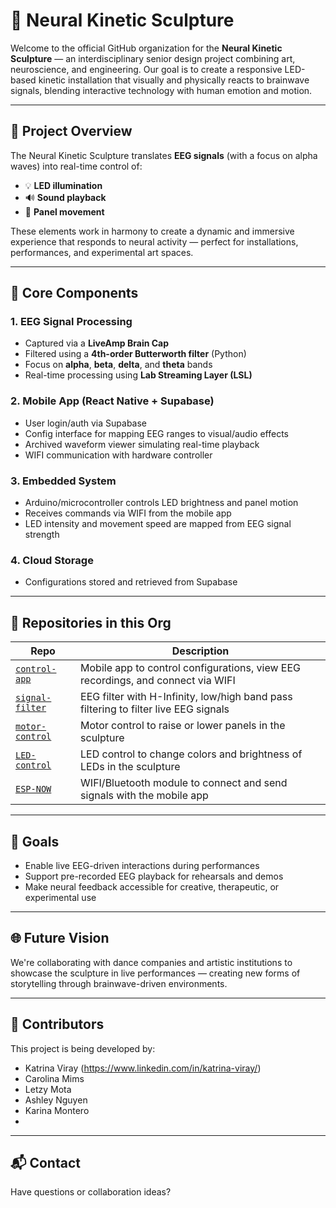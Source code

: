 # 🧠 Neural Kinetic Sculpture

Welcome to the official GitHub organization for the **Neural Kinetic Sculpture** — an interdisciplinary senior design project combining art, neuroscience, and engineering. Our goal is to create a responsive LED-based kinetic installation that visually and physically reacts to brainwave signals, blending interactive technology with human emotion and motion.

---

## 🚀 Project Overview

The Neural Kinetic Sculpture translates **EEG signals** (with a focus on alpha waves) into real-time control of:

- 💡 **LED illumination**  
- 🔊 **Sound playback**  
- 🕺 **Panel movement**

These elements work in harmony to create a dynamic and immersive experience that responds to neural activity — perfect for installations, performances, and experimental art spaces.

---

## 🔧 Core Components

### 1. **EEG Signal Processing**
- Captured via a **LiveAmp Brain Cap**
- Filtered using a **4th-order Butterworth filter** (Python)
- Focus on **alpha**, **beta**, **delta**, and **theta** bands
- Real-time processing using **Lab Streaming Layer (LSL)**

### 2. **Mobile App (React Native + Supabase)**
- User login/auth via Supabase
- Config interface for mapping EEG ranges to visual/audio effects
- Archived waveform viewer simulating real-time playback
- WIFI communication with hardware controller

### 3. **Embedded System**
- Arduino/microcontroller controls LED brightness and panel motion
- Receives commands via WIFI from the mobile app
- LED intensity and movement speed are mapped from EEG signal strength

### 4. **Cloud Storage**
- Configurations stored and retrieved from Supabase

---

## 🧩 Repositories in this Org

| Repo | Description |
|------|-------------|
| [`control-app`](https://github.com/Neural-Kinetic-Sculpture/control-app) | Mobile app to control configurations, view EEG recordings, and connect via WIFI |
| [`signal-filter`](https://github.com/Neural-Kinetic-Sculpture/signal-filter) | EEG filter with H-Infinity, low/high band pass filtering to filter live EEG signals |
| [`motor-control`](https://github.com/Neural-Kinetic-Sculpture/motor-control) | Motor control to raise or lower panels in the sculpture |
| [`LED-control`](https://github.com/Neural-Kinetic-Sculpture/LED-control) | LED control to change colors and brightness of LEDs in the sculpture |
| [`ESP-NOW`](https://github.com/Neural-Kinetic-Sculpture/ESP-NOW) | WIFI/Bluetooth module to connect and send signals with the mobile app |

---

## 🎯 Goals

- Enable live EEG-driven interactions during performances
- Support pre-recorded EEG playback for rehearsals and demos
- Make neural feedback accessible for creative, therapeutic, or experimental use

---

## 🌐 Future Vision

We're collaborating with dance companies and artistic institutions to showcase the sculpture in live performances — creating new forms of storytelling through brainwave-driven environments.

---

## 🤝 Contributors

This project is being developed by:
- Katrina Viray (https://www.linkedin.com/in/katrina-viray/)
- Carolina Mims
- Letzy Mota
- Ashley Nguyen
- Karina Montero
-
---

## 📬 Contact

Have questions or collaboration ideas?  
